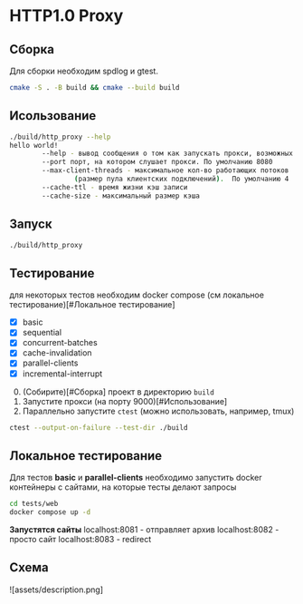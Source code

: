 # HTTP1.0 Proxy

## Сборка

Для сборки необходим spdlog и gtest.

```bash
cmake -S . -B build && cmake --build build
```

## Исользование

```bash
./build/http_proxy --help
hello world!
        --help - вывод сообщения о том как запускать прокси, возможных флагах и их описания
        --port порт, на котором слушает прокси. По умолчанию 8080
        --max-client-threads - максимальное кол-во работающих потоков
                (размер пула клиентских подключений).  По умолчанию 4
        --cache-ttl - время жизни кэш записи
        --cache-size - максимальный размер кэша
```

## Запуск

```bash
./build/http_proxy
```

## Тестирование

для некоторых тестов необходим docker compose (см локальное тестирование)[#Локальное тестирование]

- [x] basic
- [x] sequential
- [x] concurrent-batches
- [x] cache-invalidation
- [x] parallel-clients
- [x] incremental-interrupt

0. (Собирите)[#Сборка] проект в директорию `build`
1. Запустите прокси (на порту 9000)[#Использование]
2. Параллельно запустите `ctest` (можно использовать, например, tmux)

```bash
ctest --output-on-failure --test-dir ./build
```

## Локальное тестирование

Для тестов **basic** и **parallel-clients** необходимо запустить docker контейнеры с сайтами, на которые тесты делают запросы

```bash
cd tests/web
docker compose up -d
```

**Запустятся сайты**
localhost:8081 - отправляет архив
localhost:8082 - просто сайт
localhost:8083 - redirect

## Схема

![assets/description.png]

